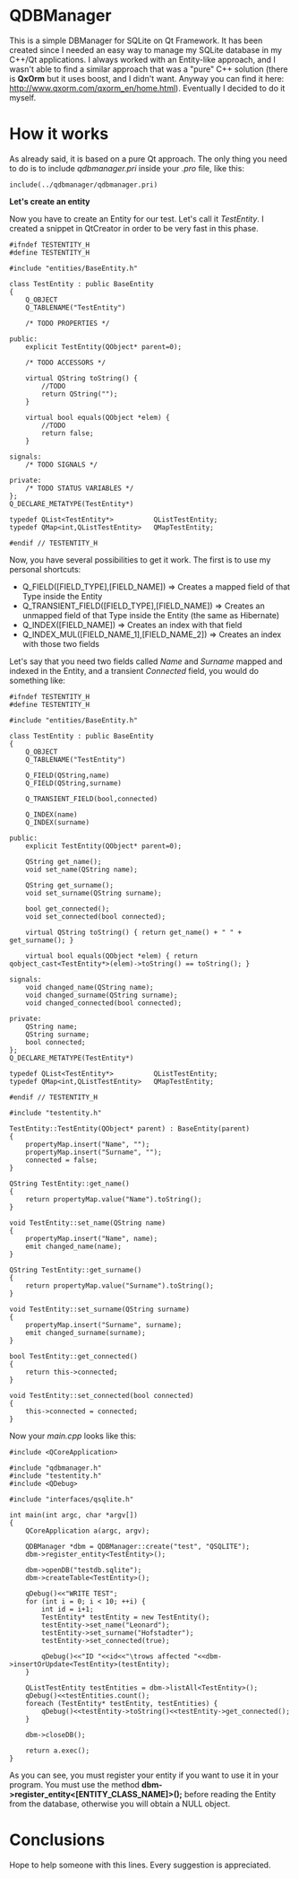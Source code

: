 # QDBManager
This is a simple DBManager for SQLite on Qt Framework. It has been created since I needed an easy way to manage my SQLite database in my C++/Qt applications. I always worked with an Entity-like approach, and I wasn't able to find a similar approach that was a "pure" C++ solution (there is **QxOrm** but it uses boost, and I didn't want. Anyway you can find it here: http://www.qxorm.com/qxorm_en/home.html). Eventually I decided to do it myself.

# How it works
As already said, it is based on a pure Qt approach. The only thing you need to do is to include *qdbmanager.pri* inside your *.pro* file, like this:
```
include(../qdbmanager/qdbmanager.pri)
```

**Let's create an entity**

Now you have to create an Entity for our test. Let's call it *TestEntity*. I created a snippet in QtCreator in order to be very fast in this phase.
```
#ifndef TESTENTITY_H
#define TESTENTITY_H

#include "entities/BaseEntity.h"

class TestEntity : public BaseEntity
{
    Q_OBJECT
    Q_TABLENAME("TestEntity")
    
    /* TODO PROPERTIES */
    
public:
    explicit TestEntity(QObject* parent=0);
    
    /* TODO ACCESSORS */
    
    virtual QString toString() { 
        //TODO
        return QString(""); 
    }
    
    virtual bool equals(QObject *elem) { 
        //TODO
        return false;
    }
    
signals:
    /* TODO SIGNALS */
    
private:
    /* TODO STATUS VARIABLES */
};
Q_DECLARE_METATYPE(TestEntity*)

typedef QList<TestEntity*>          QListTestEntity;
typedef QMap<int,QListTestEntity>   QMapTestEntity;

#endif // TESTENTITY_H
```

Now, you have several possibilities to get it work. The first is to use my personal shortcuts:

* Q_FIELD([FIELD_TYPE],[FIELD_NAME]) => Creates a mapped field of that Type inside the Entity
* Q_TRANSIENT_FIELD([FIELD_TYPE],[FIELD_NAME]) => Creates an unmapped field of that Type inside the Entity (the same as Hibernate)
* Q_INDEX([FIELD_NAME]) => Creates an index with that field
* Q_INDEX_MUL([FIELD_NAME_1],[FIELD_NAME_2]) => Creates an index with those two fields

Let's say that you need two fields called *Name* and *Surname* mapped and indexed in the Entity, and a transient *Connected* field, you would do something like:

```
#ifndef TESTENTITY_H
#define TESTENTITY_H

#include "entities/BaseEntity.h"

class TestEntity : public BaseEntity
{
    Q_OBJECT
    Q_TABLENAME("TestEntity")

    Q_FIELD(QString,name)
    Q_FIELD(QString,surname)

    Q_TRANSIENT_FIELD(bool,connected)

    Q_INDEX(name)
    Q_INDEX(surname)

public:
    explicit TestEntity(QObject* parent=0);

    QString get_name();
    void set_name(QString name);

    QString get_surname();
    void set_surname(QString surname);

    bool get_connected();
    void set_connected(bool connected);

    virtual QString toString() { return get_name() + " " + get_surname(); }

    virtual bool equals(QObject *elem) { return qobject_cast<TestEntity*>(elem)->toString() == toString(); }

signals:
    void changed_name(QString name);
    void changed_surname(QString surname);
    void changed_connected(bool connected);

private:
    QString name;
    QString surname;
    bool connected;
};
Q_DECLARE_METATYPE(TestEntity*)

typedef QList<TestEntity*>          QListTestEntity;
typedef QMap<int,QListTestEntity>   QMapTestEntity;

#endif // TESTENTITY_H
```

```
#include "testentity.h"

TestEntity::TestEntity(QObject* parent) : BaseEntity(parent)
{
    propertyMap.insert("Name", "");
    propertyMap.insert("Surname", "");
    connected = false;
}

QString TestEntity::get_name()
{
    return propertyMap.value("Name").toString();
}

void TestEntity::set_name(QString name)
{
    propertyMap.insert("Name", name);
    emit changed_name(name);
}

QString TestEntity::get_surname()
{
    return propertyMap.value("Surname").toString();
}

void TestEntity::set_surname(QString surname)
{
    propertyMap.insert("Surname", surname);
    emit changed_surname(surname);
}

bool TestEntity::get_connected()
{
    return this->connected;
}

void TestEntity::set_connected(bool connected)
{
    this->connected = connected;
}
```

Now your *main.cpp* looks like this:

```
#include <QCoreApplication>

#include "qdbmanager.h"
#include "testentity.h"
#include <QDebug>

#include "interfaces/qsqlite.h"

int main(int argc, char *argv[])
{
    QCoreApplication a(argc, argv);

    QDBManager *dbm = QDBManager::create("test", "QSQLITE");
    dbm->register_entity<TestEntity>();

    dbm->openDB("testdb.sqlite");
    dbm->createTable<TestEntity>();

    qDebug()<<"WRITE TEST";
    for (int i = 0; i < 10; ++i) {
        int id = i+1;
        TestEntity* testEntity = new TestEntity();
        testEntity->set_name("Leonard");
        testEntity->set_surname("Hofstadter");
        testEntity->set_connected(true);

        qDebug()<<"ID "<<id<<"\trows affected "<<dbm->insertOrUpdate<TestEntity>(testEntity);
    }

    QListTestEntity testEntities = dbm->listAll<TestEntity>();
    qDebug()<<testEntities.count();
    foreach (TestEntity* testEntity, testEntities) {
        qDebug()<<testEntity->toString()<<testEntity->get_connected();
    }

    dbm->closeDB();

    return a.exec();
}
```

As you can see, you must register your entity if you want to use it in your program. You must use the method **dbm->register_entity<[ENTITY_CLASS_NAME]>();** before reading the Entity from the database, otherwise you will obtain a NULL object.

# Conclusions
Hope to help someone with this lines. Every suggestion is appreciated.
